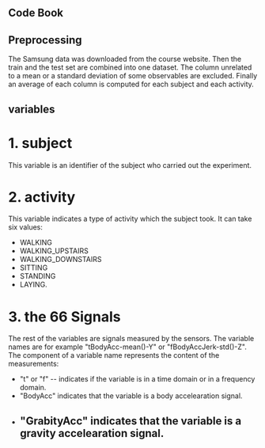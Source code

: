 ## Code Book

## Preprocessing
 The Samsung data was downloaded from the course website. Then the train and the test set are combined into one dataset. The column unrelated to a mean or a standard deviation of some observables are excluded. Finally an average of each column is computed for each subject and each activity. 

## variables

# 1. subject
This variable is an identifier of the subject who carried out the experiment.

# 2. activity
This variable indicates a type of activity which the subject took. It can take six values:
- WALKING
- WALKING_UPSTAIRS
- WALKING_DOWNSTAIRS
- SITTING
- STANDING
- LAYING.

# 3. the 66 Signals
The rest of the variables are signals measured by the sensors. The variable names are for example "tBodyAcc-mean()-Y" or "fBodyAccJerk-std()-Z". The component of a variable name represents the content of the measurements:
- "t" or "f" 
-- indicates if the variable is in a time domain or in a frequency domain.
- "BodyAcc" indicates that the variable is a body accelearation signal.
- "GrabityAcc" indicates that the variable is a gravity accelearation signal.
	- 